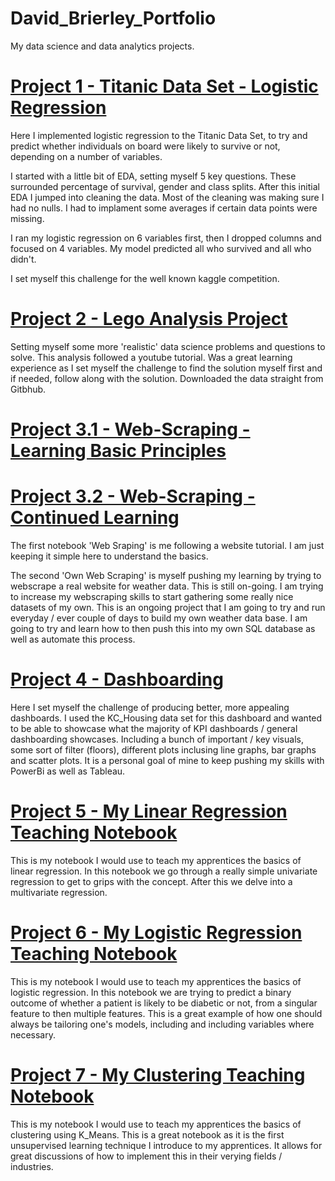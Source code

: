 # David_Brierley_Portfolio
My data science and data analytics projects. 



# [Project 1 - Titanic Data Set - Logistic Regression](https://github.com/Brierley77/Titanic-Data-Set/blob/main/Titanic%20Submission%20.ipynb)
Here I implemented logistic regression to the Titanic Data Set, to try and predict whether individuals on board were likely to survive or not, depending on a number of variables. 

I started with a little bit of EDA, setting myself 5 key questions. These surrounded percentage of survival, gender and class splits. 
After this initial EDA I jumped into cleaning the data. Most of the cleaning was making sure I had no nulls. I had to implament some averages if certain data points were missing. 

I ran my logistic regression on 6 variables first, then I dropped columns and focused on 4 variables. 
My model predicted all who survived and all who didn't.

I set myself this challenge for the well known kaggle competition.

# [Project 2 - Lego Analysis Project](https://github.com/Brierley77/Lego_Analysis_Project/blob/main/Lego%20Analysis%20Project%20.ipynb)
Setting myself some more 'realistic' data science problems and questions to solve. This analysis followed a youtube tutorial. Was a great learning experience as I set myself the challenge to find the solution myself first and if needed, follow along with the solution. Downloaded the data straight from Gitbhub.

# [Project 3.1 - Web-Scraping - Learning Basic Principles](https://github.com/Brierley77/Web_Scraping/blob/main/Web%20Scraping%20.ipynb)
# [Project 3.2 - Web-Scraping - Continued Learning](https://github.com/Brierley77/Web_Scraping/blob/main/Own%20Web%20Scarping.ipynb)
The first notebook 'Web Sraping' is me following a website tutorial. I am just keeping it simple here to understand the basics.

The second 'Own Web Scraping' is myself pushing my learning by trying to webscrape a real website for weather data. This is still on-going. I am trying to increase my webscraping skills to start gathering some really nice datasets of my own. This is an ongoing project that I am going to try and run everyday / ever couple of days to build my own weather data base. I am going to try and learn how to then push this into my own SQL database as well as automate this process. 

# [Project 4 - Dashboarding](https://github.com/Brierley77/PowerBi-Dashboarding/blob/main/House%20Data%20Dashboard.pdf)
Here I set myself the challenge of producing better, more appealing dashboards. I used the KC_Housing data set for this dashboard and wanted to be able to showcase what the majority of KPI dashboards / general dashboarding showcases. Including a bunch of important / key visuals, some sort of filter (floors), different plots inclusing line graphs, bar graphs and scatter plots. It is a personal goal of mine to keep pushing my skills with PowerBi as well as Tableau.

# [Project 5 - My Linear Regression Teaching Notebook](https://github.com/Brierley77/Linear_Regression_/blob/main/Linear%20Regression.ipynb)
This is my notebook I would use to teach my apprentices the basics of linear regression. In this notebook we go through a really simple univariate regression to get to grips with the concept. After this we delve into a multivariate regression.

# [Project 6 - My Logistic Regression Teaching Notebook](https://github.com/Brierley77/Logistic_Regression_/blob/main/Logistic%20Regression.ipynb)
This is my notebook I would use to teach my apprentices the basics of logistic regression. In this notebook we are trying to predict a binary outcome of whether a patient is likely to be diabetic or not, from a singular feature to then multiple features. This is a great example of how one should always be tailoring one's models, including and including variables where necessary. 

# [Project 7 - My Clustering Teaching Notebook](https://github.com/Brierley77/Clustering_K_Means_/blob/main/Clustering%20K-Means.ipynb)
This is my notebook I would use to teach my apprentices the basics of clustering using K_Means. This is a great notebook as it is the first unsupervised learning technique I introduce to my apprentices. It allows for great discussions of how to implement this in their verying fields / industries. 
